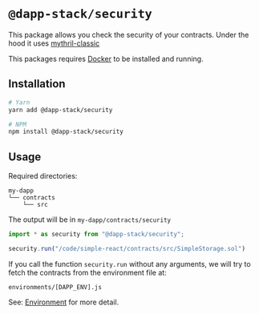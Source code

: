 # `@dapp-stack/security`

This package allows you check the security of your contracts.
Under the hood it uses [mythril-classic](https://github.com/ConsenSys/mythril-classic)

This packages requires [Docker](https://www.docker.com) to be installed and running.

## Installation

```sh
# Yarn
yarn add @dapp-stack/security

# NPM
npm install @dapp-stack/security
```

## Usage

Required directories:
```
my-dapp
└── contracts
    └── src
```

The  output will be in `my-dapp/contracts/security`

```js
import * as security from "@dapp-stack/security";

security.run("/code/simple-react/contracts/src/SimpleStorage.sol")
```

If you call the function `security.run`
without any arguments, we will try to fetch the contracts from the environment file
at:

`environments/[DAPP_ENV].js`

See: [Environment](https://github.com/Dapp-Stack/Dapp-Stack/tree/master/packages/environment)
for more detail.
